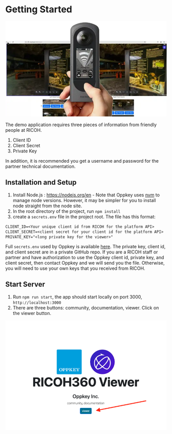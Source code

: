 # Getting Started

![main splash screen](images/home/viewer_splash.webp)

The demo application requires  three pieces of information from friendly people at
RICOH.

1. Client ID
2. Client Secret
3. Private Key

In addition, it is recommended you get a username and
password for the partner technical documentation.

## Installation and Setup

1. Install Node.js : https://nodejs.org/en - Note that Oppkey uses [nvm](https://github.com/nvm-sh/nvm) to manage node versions.  However, it may be simpler for you to install node straight from the node site.
2. In the root directory of the project, run `npm install`
3. create a `secrets.env` file in the project root. The file has this format:

```text
CLIENT_ID=<Your unique client id from RICOH for the platform API>
CLIENT_SECRET=<client secret for your client id for the platform API>
PRIVATE_KEY="<long private key for the viewer>"
``` 

Full `secrets.env` used by Oppkey is available [here](https://github.com/codetricity/oppkey-ricoh-viewer-credentials/blob/main/README.md). The
private key, client id, and client secret are in a private GitHub repo. If you are a RICOH staff or partner and have authorization to use the Oppkey client id, private key, and client secret, then contact Oppkey and we will send you the file. Otherwise, you will need to use your own keys that you received from RICOH.

## Start Server

1. Run `npm run start`, the app should start locally on port 3000, `http://localhost:3000`
1. There are three buttons: community, documentation, viewer.  Click on the viewer button.




![login screen](images/home/login_screen2.png)
